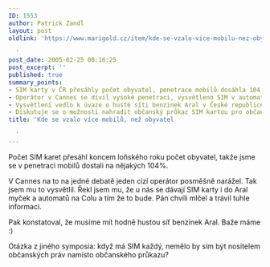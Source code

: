 ```yaml
---
ID: 1553
author: Patrick Zandl
layout: post
oldlink: 'https://www.marigold.cz/item/kde-se-vzalo-vice-mobilu-nez-obyvatel

  '
post_date: 2005-02-25 08:16:25
post_excerpt: ''
published: true
summary_points:
- SIM karty v ČR přesáhly počet obyvatel, penetrace mobilů dosáhla 104 %.
- Operátor v Cannes se divil vysoké penetraci, vysvětleno SIM v automatech.
- Vysvětlení vedlo k úvaze o husté síti benzinek Aral v České republice.
- Diskutuje se o možnosti nahradit občanský průkaz SIM kartou pro občanská práva.
title: 'Kde se vzalo více mobilů, než obyvatel

  '
---
```


<p>Počet SIM karet přesáhl koncem loňského roku počet obyvatel, takže jsme se v penetraci mobilů dostali na nějakých 104%.</p>

<p>V Cannes na to na jedné debatě jeden cizí operátor posměšně narážel. Tak jsem mu to vysvětlil. Řekl jsem mu, že u nás se dávají SIM karty i do Aral myček a automatů na Colu a tím že to bude. Pán chvíli mlčel a trávil tuhle informaci.</p>

<p>Pak konstatoval, že musíme mít hodně hustou síť benzinek Aral. Baže máme :)</p>

<p>Otázka z jiného symposia: když má SIM každý, nemělo by sim být nositelem občanských práv namísto občanského průkazu?
</p>